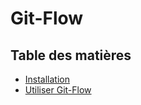 # Git-Flow

## Table des matières

<ul>
    <li><a href="./02-install/install.md">Installation</a></li>
    <li><a href="./03-scenario/scenario.md">Utiliser Git-Flow</a></li>
</ul>

